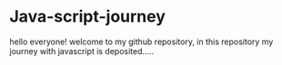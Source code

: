 # Java-script-journey
hello everyone! welcome to my github repository, in this repository my journey with javascript is deposited.....
